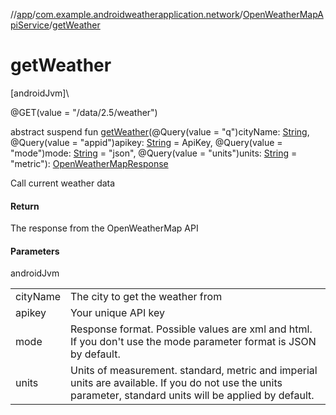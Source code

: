 //[app](../../../index.md)/[com.example.androidweatherapplication.network](../index.md)/[OpenWeatherMapApiService](index.md)/[getWeather](get-weather.md)

# getWeather

[androidJvm]\

@GET(value = &quot;/data/2.5/weather&quot;)

abstract suspend fun [getWeather](get-weather.md)(@Query(value = &quot;q&quot;)cityName: [String](https://kotlinlang.org/api/latest/jvm/stdlib/kotlin/-string/index.html), @Query(value = &quot;appid&quot;)apikey: [String](https://kotlinlang.org/api/latest/jvm/stdlib/kotlin/-string/index.html) = ApiKey, @Query(value = &quot;mode&quot;)mode: [String](https://kotlinlang.org/api/latest/jvm/stdlib/kotlin/-string/index.html) = &quot;json&quot;, @Query(value = &quot;units&quot;)units: [String](https://kotlinlang.org/api/latest/jvm/stdlib/kotlin/-string/index.html) = &quot;metric&quot;): [OpenWeatherMapResponse](../../com.example.androidweatherapplication.model/-open-weather-map-response/index.md)

Call current weather data

#### Return

The response from the OpenWeatherMap API

#### Parameters

androidJvm

| | |
|---|---|
| cityName | The city to get the weather from |
| apikey | Your unique API key |
| mode | Response format. Possible values are xml and html. If you don't use the mode parameter format is JSON by default. |
| units | Units of measurement. standard, metric and imperial units are available. If you do not use the units parameter, standard units will be applied by default. |
